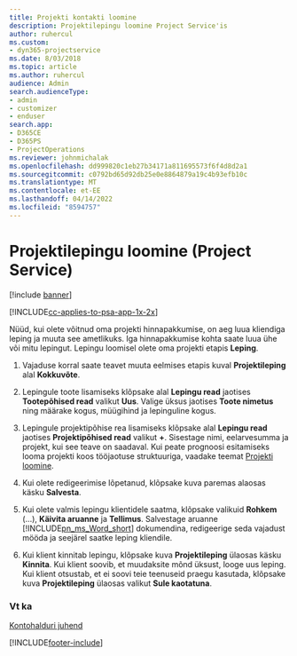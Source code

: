 ```yaml
---
title: Projekti kontakti loomine
description: Projektilepingu loomine Project Service'is
author: ruhercul
ms.custom:
- dyn365-projectservice
ms.date: 8/03/2018
ms.topic: article
ms.author: ruhercul
audience: Admin
search.audienceType:
- admin
- customizer
- enduser
search.app:
- D365CE
- D365PS
- ProjectOperations
ms.reviewer: johnmichalak
ms.openlocfilehash: dd999820c1eb27b34171a811695573f6f4d8d2a1
ms.sourcegitcommit: c0792bd65d92db25e0e8864879a19c4b93efb10c
ms.translationtype: MT
ms.contentlocale: et-EE
ms.lasthandoff: 04/14/2022
ms.locfileid: "8594757"
---
```

# <a name="create-a-project-contract-project-service"></a>Projektilepingu loomine (Project Service)

[!include [banner](../includes/psa-now-project-operations.md)]

[!INCLUDE[cc-applies-to-psa-app-1x-2x](../includes/cc-applies-to-psa-app-1x-2x.md)]

Nüüd, kui olete võitnud oma projekti hinnapakkumise, on aeg luua kliendiga leping ja muuta see ametlikuks. Iga hinnapakkumise kohta saate luua ühe või mitu lepingut. Lepingu loomisel olete oma projekti etapis **Leping**.  
  
1. Vajaduse korral saate teavet muuta eelmises etapis kuval **Projektileping** alal **Kokkuvõte**.  
  
2. Lepingule toote lisamiseks klõpsake alal **Lepingu read** jaotises **Tootepõhised read** valikut **Uus**. Valige üksus jaotises **Toote nimetus** ning määrake kogus, müügihind ja lepinguline kogus.  
  
3. Lepingule projektipõhise rea lisamiseks klõpsake alal **Lepingu read** jaotises **Projektipõhised read** valikut **+**. Sisestage nimi, eelarvesumma ja projekt, kui see teave on saadaval. Kui peate prognoosi esitamiseks looma projekti koos tööjaotuse struktuuriga, vaadake teemat [Projekti loomine](../psa/create-project.md).  
  
4. Kui olete redigeerimise lõpetanud, klõpsake kuva paremas alaosas käsku **Salvesta**.  
  
5. Kui olete valmis lepingu klientidele saatma, klõpsake valikuid **Rohkem** (...), **Käivita aruanne** ja **Tellimus**. Salvestage aruanne [!INCLUDE[pn_ms_Word_short](../includes/pn-ms-word-short.md)] dokumendina, redigeerige seda vajadust mööda ja seejärel saatke leping kliendile.  
  
6. Kui klient kinnitab lepingu, klõpsake kuva **Projektileping** ülaosas käsku **Kinnita**. Kui klient soovib, et muudaksite mõnd üksust, looge uus leping. Kui klient otsustab, et ei soovi teie teenuseid praegu kasutada, klõpsake kuva **Projektileping** ülaosas valikut **Sule kaotatuna**.  
  
### <a name="see-also"></a>Vt ka  
 [Kontohalduri juhend](../psa/account-manager-guide.md)


[!INCLUDE[footer-include](../includes/footer-banner.md)]
